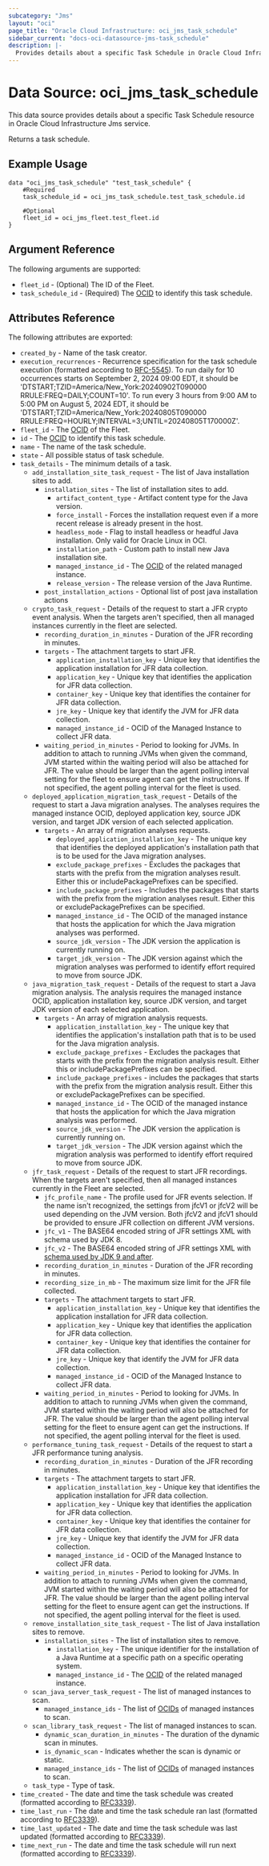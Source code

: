 ```yaml
---
subcategory: "Jms"
layout: "oci"
page_title: "Oracle Cloud Infrastructure: oci_jms_task_schedule"
sidebar_current: "docs-oci-datasource-jms-task_schedule"
description: |-
  Provides details about a specific Task Schedule in Oracle Cloud Infrastructure Jms service
---
```


# Data Source: oci_jms_task_schedule
This data source provides details about a specific Task Schedule resource in Oracle Cloud Infrastructure Jms service.

Returns a task schedule.


## Example Usage

```hcl
data "oci_jms_task_schedule" "test_task_schedule" {
	#Required
	task_schedule_id = oci_jms_task_schedule.test_task_schedule.id

	#Optional
	fleet_id = oci_jms_fleet.test_fleet.id
}
```

## Argument Reference

The following arguments are supported:

* `fleet_id` - (Optional) The ID of the Fleet.
* `task_schedule_id` - (Required) The [OCID](https://docs.cloud.oracle.com/iaas/Content/General/Concepts/identifiers.htm) to identify this task schedule.


## Attributes Reference

The following attributes are exported:

* `created_by` - Name of the task creator.
* `execution_recurrences` - Recurrence specification for the task schedule execution (formatted according to [RFC-5545](https://icalendar.org/RFC-Specifications/iCalendar-RFC-5545/)). To run daily for 10 occurrences starts on September 2, 2024 09:00 EDT, it should be 'DTSTART;TZID=America/New_York:20240902T090000 RRULE:FREQ=DAILY;COUNT=10'. To run every 3 hours from 9:00 AM to 5:00 PM on August 5, 2024 EDT, it should be 'DTSTART;TZID=America/New_York:20240805T090000 RRULE:FREQ=HOURLY;INTERVAL=3;UNTIL=20240805T170000Z'. 
* `fleet_id` - The [OCID](https://docs.cloud.oracle.com/iaas/Content/General/Concepts/identifiers.htm) of the Fleet.
* `id` - The [OCID](https://docs.cloud.oracle.com/iaas/Content/General/Concepts/identifiers.htm) to identify this task schedule.
* `name` - The name of the task schedule.
* `state` - All possible status of task schedule.
* `task_details` - The minimum details of a task.
	* `add_installation_site_task_request` - The list of Java installation sites to add.
		* `installation_sites` - The list of installation sites to add.
			* `artifact_content_type` - Artifact content type for the Java version.
			* `force_install` - Forces the installation request even if a more recent release is already present in the host.
			* `headless_mode` - Flag to install headless or headful Java installation. Only valid for Oracle Linux in OCI.
			* `installation_path` - Custom path to install new Java installation site.
			* `managed_instance_id` - The [OCID](https://docs.cloud.oracle.com/iaas/Content/General/Concepts/identifiers.htm) of the related managed instance. 
			* `release_version` - The release version of the Java Runtime.
		* `post_installation_actions` - Optional list of post java installation actions
	* `crypto_task_request` - Details of the request to start a JFR crypto event analysis. When the targets aren't specified, then all managed instances currently in the fleet are selected. 
		* `recording_duration_in_minutes` - Duration of the JFR recording in minutes.
		* `targets` - The attachment targets to start JFR.
			* `application_installation_key` - Unique key that identifies the application installation for JFR data collection.
			* `application_key` - Unique key that identifies the application for JFR data collection.
			* `container_key` - Unique key that identifies the container for JFR data collection.
			* `jre_key` - Unique key that identify the JVM for JFR data collection.
			* `managed_instance_id` - OCID of the Managed Instance to collect JFR data.
		* `waiting_period_in_minutes` - Period to looking for JVMs. In addition to attach to running JVMs when given the command, JVM started within the waiting period will also be attached for JFR. The value should be larger than the agent polling interval setting for the fleet to ensure agent can get the instructions. If not specified, the agent polling interval for the fleet is used. 
	* `deployed_application_migration_task_request` - Details of the request to start a Java migration analyses. The analyses requires the managed instance OCID, deployed application key, source JDK version, and target JDK version of each selected application. 
		* `targets` - An array of migration analyses requests.
			* `deployed_application_installation_key` - The unique key that identifies the deployed application's installation path that is to be used for the Java migration analyses.
			* `exclude_package_prefixes` - Excludes the packages that starts with the prefix from the migration analyses result. Either this or includePackagePrefixes can be specified.
			* `include_package_prefixes` - Includes the packages that starts with the prefix from the migration analyses result. Either this or excludePackagePrefixes can be specified.
			* `managed_instance_id` - The OCID of the managed instance that hosts the application for which the Java migration analyses was performed.
			* `source_jdk_version` - The JDK version the application is currently running on.
			* `target_jdk_version` - The JDK version against which the migration analyses was performed to identify effort required to move from source JDK.
	* `java_migration_task_request` - Details of the request to start a Java migration analysis. The analysis requires the managed instance OCID, application installation key, source JDK version, and target JDK version of each selected application. 
		* `targets` - An array of migration analysis requests.
			* `application_installation_key` - The unique key that identifies the application's installation path that is to be used for the Java migration analysis.
			* `exclude_package_prefixes` - Excludes the packages that starts with the prefix from the migration analysis result. Either this or includePackagePrefixes can be specified.
			* `include_package_prefixes` - includes the packages that starts with the prefix from the migration analysis result. Either this or excludePackagePrefixes can be specified.
			* `managed_instance_id` - The OCID of the managed instance that hosts the application for which the Java migration analysis was performed.
			* `source_jdk_version` - The JDK version the application is currently running on.
			* `target_jdk_version` - The JDK version against which the migration analysis was performed to identify effort required to move from source JDK.
	* `jfr_task_request` - Details of the request to start JFR recordings. When the targets aren't specified, then all managed instances currently in the Fleet are selected. 
		* `jfc_profile_name` - The profile used for JFR events selection. If the name isn't recognized, the settings from jfcV1 or jfcV2 will be used depending on the JVM version. Both jfcV2 and jfcV1 should be provided to ensure JFR collection on different JVM versions. 
		* `jfc_v1` - The BASE64 encoded string of JFR settings XML with schema used by JDK 8.
		* `jfc_v2` - The BASE64 encoded string of JFR settings XML with [schema used by JDK 9 and after](https://raw.githubusercontent.com/openjdk/jdk/master/src/jdk.jfr/share/classes/jdk/jfr/internal/jfc/jfc.xsd). 
		* `recording_duration_in_minutes` - Duration of the JFR recording in minutes.
		* `recording_size_in_mb` - The maximum size limit for the JFR file collected.
		* `targets` - The attachment targets to start JFR.
			* `application_installation_key` - Unique key that identifies the application installation for JFR data collection.
			* `application_key` - Unique key that identifies the application for JFR data collection.
			* `container_key` - Unique key that identifies the container for JFR data collection.
			* `jre_key` - Unique key that identify the JVM for JFR data collection.
			* `managed_instance_id` - OCID of the Managed Instance to collect JFR data.
		* `waiting_period_in_minutes` - Period to looking for JVMs. In addition to attach to running JVMs when given the command, JVM started within the waiting period will also be attached for JFR. The value should be larger than the agent polling interval setting for the fleet to ensure agent can get the instructions. If not specified, the agent polling interval for the fleet is used. 
	* `performance_tuning_task_request` - Details of the request to start a JFR performance tuning analysis. 
		* `recording_duration_in_minutes` - Duration of the JFR recording in minutes.
		* `targets` - The attachment targets to start JFR.
			* `application_installation_key` - Unique key that identifies the application installation for JFR data collection.
			* `application_key` - Unique key that identifies the application for JFR data collection.
			* `container_key` - Unique key that identifies the container for JFR data collection.
			* `jre_key` - Unique key that identify the JVM for JFR data collection.
			* `managed_instance_id` - OCID of the Managed Instance to collect JFR data.
		* `waiting_period_in_minutes` - Period to looking for JVMs. In addition to attach to running JVMs when given the command, JVM started within the waiting period will also be attached for JFR. The value should be larger than the agent polling interval setting for the fleet to ensure agent can get the instructions. If not specified, the agent polling interval for the fleet is used. 
	* `remove_installation_site_task_request` - The list of Java installation sites to remove.
		* `installation_sites` - The list of installation sites to remove.
			* `installation_key` - The unique identifier for the installation of a Java Runtime at a specific path on a specific operating system.
			* `managed_instance_id` - The [OCID](https://docs.cloud.oracle.com/iaas/Content/General/Concepts/identifiers.htm) of the related managed instance. 
	* `scan_java_server_task_request` - The list of managed instances to scan.
		* `managed_instance_ids` - The list of [OCIDs](https://docs.cloud.oracle.com/iaas/Content/General/Concepts/identifiers.htm) of managed instances to scan.
	* `scan_library_task_request` - The list of managed instances to scan. 
		* `dynamic_scan_duration_in_minutes` - The duration of the dynamic scan in minutes. 
		* `is_dynamic_scan` - Indicates whether the scan is dynamic or static. 
		* `managed_instance_ids` - The list of [OCIDs](https://docs.cloud.oracle.com/iaas/Content/General/Concepts/identifiers.htm) of managed instances to scan. 
	* `task_type` - Type of task.
* `time_created` - The date and time the task schedule was created (formatted according to [RFC3339](https://datatracker.ietf.org/doc/html/rfc3339)).
* `time_last_run` - The date and time the task schedule ran last (formatted according to [RFC3339](https://datatracker.ietf.org/doc/html/rfc3339)).
* `time_last_updated` - The date and time the task schedule was last updated (formatted according to [RFC3339](https://datatracker.ietf.org/doc/html/rfc3339)).
* `time_next_run` - The date and time the task schedule will run next (formatted according to [RFC3339](https://datatracker.ietf.org/doc/html/rfc3339)).

